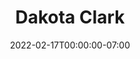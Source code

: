 ---
title: Dakota Clark
date: 2022-02-17T00:00:00-07:00
tags:
  - eagle
description:
draft: false
---